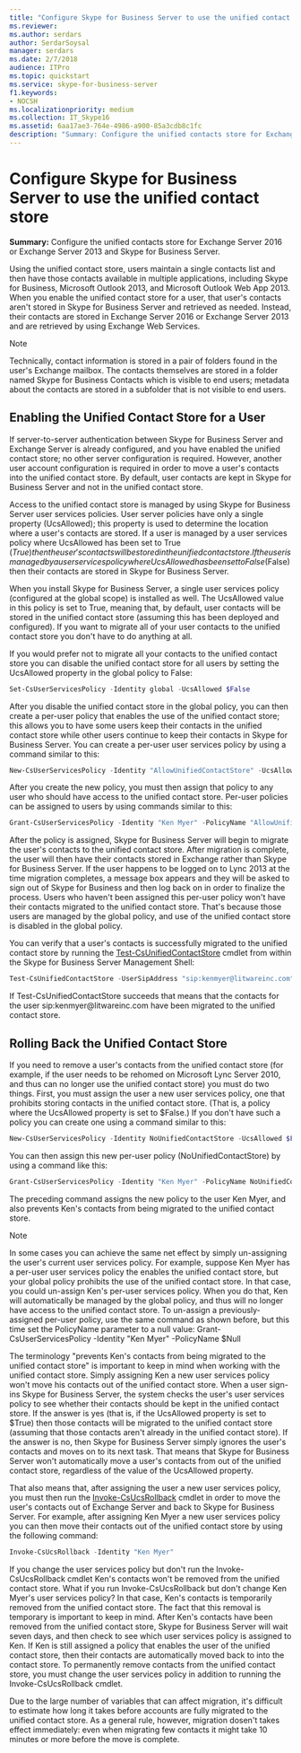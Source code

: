 ```yaml
---
title: "Configure Skype for Business Server to use the unified contact store"
ms.reviewer: 
ms.author: serdars
author: SerdarSoysal
manager: serdars
ms.date: 2/7/2018
audience: ITPro
ms.topic: quickstart
ms.service: skype-for-business-server
f1.keywords:
- NOCSH
ms.localizationpriority: medium
ms.collection: IT_Skype16
ms.assetid: 6aa17ae3-764e-4986-a900-85a3cdb8c1fc
description: "Summary: Configure the unified contacts store for Exchange Server and Skype for Business Server."
---
```


# Configure Skype for Business Server to use the unified contact store
 
**Summary:** Configure the unified contacts store for Exchange Server 2016 or Exchange Server 2013 and Skype for Business Server.
  
Using the unified contact store, users maintain a single contacts list and then have those contacts available in multiple applications, including Skype for Business, Microsoft Outlook 2013, and Microsoft Outlook Web App 2013. When you enable the unified contact store for a user, that user's contacts aren't stored in Skype for Business Server and retrieved as needed. Instead, their contacts are stored in Exchange Server 2016 or Exchange Server 2013 and are retrieved by using Exchange Web Services.
  
> [!NOTE]
> Technically, contact information is stored in a pair of folders found in the user's Exchange mailbox. The contacts themselves are stored in a folder named Skype for Business Contacts which is visible to end users; metadata about the contacts are stored in a subfolder that is not visible to end users. 
  
## Enabling the Unified Contact Store for a User

If server-to-server authentication between Skype for Business Server and Exchange Server is already configured, and you have enabled the unified contact store; no other server configuration is required. However, another user account configuration is required in order to move a user's contacts into the unified contact store. By default, user contacts are kept in Skype for Business Server and not in the unified contact store.
  
Access to the unified contact store is managed by using Skype for Business Server user services policies. User server policies have only a single property (UcsAllowed); this property is used to determine the location where a user's contacts are stored. If a user is managed by a user services policy where UcsAllowed has been set to True ($True) then the user's contacts will be stored in the unified contact store. If the user is managed by a user services policy where UcsAllowed has been set to False ($False) then their contacts are stored in Skype for Business Server.
  
When you install Skype for Business Server, a single user services policy (configured at the global scope) is installed as well. The UcsAllowed value in this policy is set to True, meaning that, by default, user contacts will be stored in the unified contact store (assuming this has been deployed and configured). If you want to migrate all of your user contacts to the unified contact store you don't have to do anything at all. 
  
If you would prefer not to migrate all your contacts to the unified contact store you can disable the unified contact store for all users by setting the UcsAllowed property in the global policy to False:
  
```powershell
Set-CsUserServicesPolicy -Identity global -UcsAllowed $False
```

After you disable the unified contact store in the global policy, you can then create a per-user policy that enables the use of the unified contact store; this allows you to have some users keep their contacts in the unified contact store while other users continue to keep their contacts in Skype for Business Server. You can create a per-user user services policy by using a command similar to this:
  
```powershell
New-CsUserServicesPolicy -Identity "AllowUnifiedContactStore" -UcsAllowed $True
```

After you create the new policy, you must then assign that policy to any user who should have access to the unified contact store. Per-user policies can be assigned to users by using commands similar to this:
  
```powershell
Grant-CsUserServicesPolicy -Identity "Ken Myer" -PolicyName "AllowUnifiedContactStore"
```

After the policy is assigned, Skype for Business Server will begin to migrate the user's contacts to the unified contact store. After migration is complete, the user will then have their contacts stored in Exchange rather than Skype for Business Server. If the user happens to be logged on to Lync 2013 at the time migration completes, a message box appears and they will be asked to sign out of Skype for Business and then log back on in order to finalize the process. Users who haven't been assigned this per-user policy won't have their contacts migrated to the unified contact store. That's because those users are managed by the global policy, and use of the unified contact store is disabled in the global policy.
  
You can verify that a user's contacts is successfully migrated to the unified contact store by running the [Test-CsUnifiedContactStore](/powershell/module/skype/test-csunifiedcontactstore?view=skype-ps) cmdlet from within the Skype for Business Server Management Shell:
  
```powershell
Test-CsUnifiedContactStore -UserSipAddress "sip:kenmyer@litwareinc.com" -TargetFqdn "atl-cs-001.litwareinc.com"
```

If Test-CsUnifiedContactStore succeeds that means that the contacts for the user sip:kenmyer@<span></span>litwareinc<span></span>.com have been migrated to the unified contact store.
  
## Rolling Back the Unified Contact Store

If you need to remove a user's contacts from the unified contact store (for example, if the user needs to be rehomed on Microsoft Lync Server 2010, and thus can no longer use the unified contact store) you must do two things. First, you must assign the user a new user services policy, one that prohibits storing contacts in the unified contact store. (That is, a policy where the UcsAllowed property is set to $False.) If you don't have such a policy you can create one using a command similar to this:
  
```powershell
New-CsUserServicesPolicy -Identity NoUnifiedContactStore -UcsAllowed $False
```

You can then assign this new per-user policy (NoUnifiedContactStore) by using a command like this:
  
```powershell
Grant-CsUserServicesPolicy -Identity "Ken Myer" -PolicyName NoUnifiedContactStore
```

The preceding command assigns the new policy to the user Ken Myer, and also prevents Ken's contacts from being migrated to the unified contact store.
  
> [!NOTE]
> In some cases you can achieve the same net effect by simply un-assigning the user's current user services policy. For example, suppose Ken Myer has a per-user user services policy the enables the unified contact store, but your global policy prohibits the use of the unified contact store. In that case, you could un-assign Ken's per-user services policy. When you do that, Ken will automatically be managed by the global policy, and thus will no longer have access to the unified contact store. To un-assign a previously-assigned per-user policy, use the same command as shown before, but this time set the PolicyName parameter to a null value: Grant-CsUserServicesPolicy -Identity "Ken Myer" -PolicyName $Null 
  
The terminology "prevents Ken's contacts from being migrated to the unified contact store" is important to keep in mind when working with the unified contact store. Simply assigning Ken a new user services policy won't move his contacts out of the unified contact store. When a user sign-ins Skype for Business Server, the system checks the user's user services policy to see whether their contacts should be kept in the unified contact store. If the answer is yes (that is, if the UcsAllowed property is set to $True) then those contacts will be migrated to the unified contact store (assuming that those contacts aren't already in the unified contact store). If the answer is no, then Skype for Business Server simply ignores the user's contacts and moves on to its next task. That means that Skype for Business Server won't automatically move a user's contacts from out of the unified contact store, regardless of the value of the UcsAllowed property.
  
That also means that, after assigning the user a new user services policy, you must then run the [Invoke-CsUcsRollback](/powershell/module/skype/invoke-csucsrollback?view=skype-ps) cmdlet in order to move the user's contacts out of Exchange Server and back to Skype for Business Server. For example, after assigning Ken Myer a new user services policy you can then move their contacts out of the unified contact store by using the following command:
  
```powershell
Invoke-CsUcsRollback -Identity "Ken Myer"
```

If you change the user services policy but don't run the Invoke-CsUcsRollback cmdlet Ken's contacts won't be removed from the unified contact store. What if you run Invoke-CsUcsRollback but don't change Ken Myer's user services policy? In that case, Ken's contacts is temporarily removed from the unified contact store. The fact that this removal is temporary is important to keep in mind. After Ken's contacts have been removed from the unified contact store, Skype for Business Server will wait seven days, and then check to see which user services policy is assigned to Ken. If Ken is still assigned a policy that enables the user of the unified contact store, then their contacts are automatically moved back to into the contact store. To permanently remove contacts from the unified contact store, you must change the user services policy in addition to running the Invoke-CsUcsRollback cmdlet.
  
Due to the large number of variables that can affect migration, it's difficult to estimate how long it takes before accounts are fully migrated to the unified contact store. As a general rule, however, migration dosen't takes effect immediately: even when migrating few contacts it might take 10 minutes or more before the move is complete.

